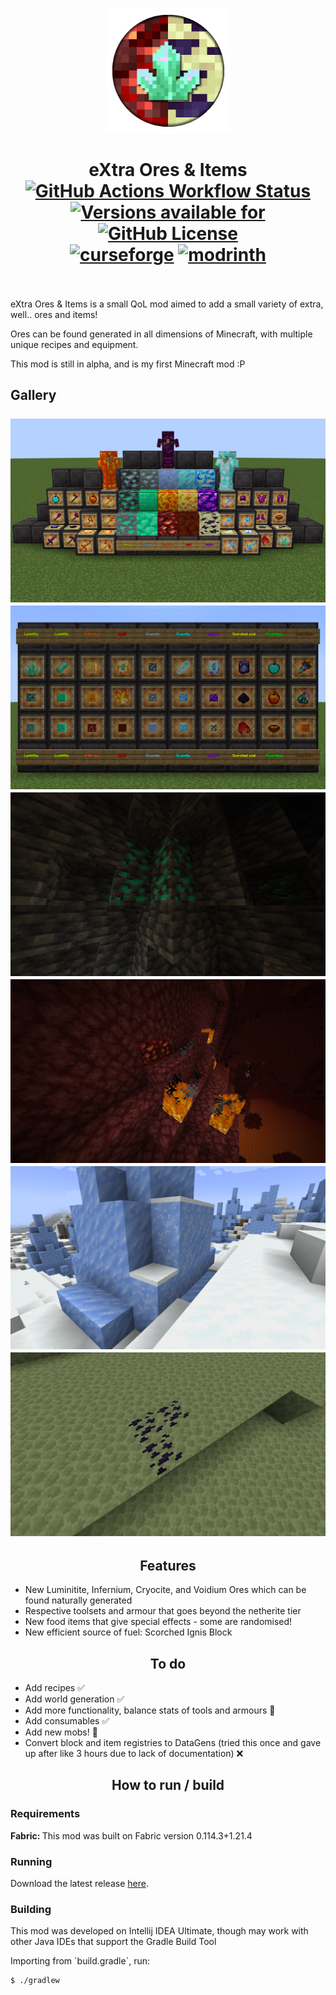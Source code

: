 <p align="center"><img src="./preview/icon.png" alt="Logo" width="200"></p>

<h1 align="center">eXtra Ores & Items <br>
    <a href="https://github.com/junyali/extra-ores/actions/workflows/build.yml"><img alt="GitHub Actions Workflow Status" src="https://img.shields.io/github/actions/workflow/status/junyali/extra-ores/build.yml?branch=1.21.4"></a>
    <a href="https://github.com/junyali/extra-ores/releases/"><img alt="Versions available for" src="https://img.shields.io/badge/Available_for-1.21.4_Fabric-rgb(255%2C0%2C0)"></a>
    <a href="https://github.com/junyali/extra-ores/blob/master/LICENSE"><img alt="GitHub License" src="https://img.shields.io/github/license/junyali/extra-ores"></a>
    <br>
    <a href="https://www.curseforge.com/minecraft/mc-mods/extra-ores-items"><img alt="curseforge" height="28" src="https://cdn.jsdelivr.net/npm/@intergrav/devins-badges@2/assets/compact/available/curseforge_vector.svg"></a>
    <a href="https://modrinth.com/mod/extra-ores-items"><img alt="modrinth" height="28" src="https://cdn.jsdelivr.net/npm/@intergrav/devins-badges@2/assets/compact/available/modrinth_vector.svg"></a>
    <br><br>
</h1>

<p>eXtra Ores & Items is a small QoL mod aimed to add a small variety of extra, well.. ores and items!</p>
<p>Ores can be found generated in all dimensions of Minecraft, with multiple unique recipes and equipment.</p>
<p>This mod is still in alpha, and is my first Minecraft mod :P</p>

<h2>Gallery <br><br>
    <img alt="Main Showcase" src="./preview/demo_main.png">
    <img alt="Items" src="./preview/demo_items.png">
    <img alt="Luminitite Ores" src="./preview/demo_luminitite.png">
    <img alt="Infernium Ores" src="./preview/demo_infernium.png">
    <img alt="Ice Cryocite Ores" src="./preview/demo_cryocite.png">
    <img alt="Voidium Ores" src="./preview/demo_voidium.png">
    <br>
</h2>

<h2 align="center">Features <br></h2>
<ul>
    <li>New Luminitite, Infernium, Cryocite, and Voidium Ores which can be found naturally generated</li>
    <li>Respective toolsets and armour that goes beyond the netherite tier</li>
    <li>New food items that give special effects - some are randomised!</li>
    <li>New efficient source of fuel: Scorched Ignis Block</li>
</ul>

<h2 align="center">To do <br></h2>
<ul>
    <li>Add recipes ✅</li>
    <li>Add world generation ✅</li>
    <li>Add more functionality, balance stats of tools and armours 🔨</li>
    <li>Add consumables ✅</li>
    <li>Add new mobs! 🔨</li>
    <li>Convert block and item registries to DataGens (tried this once and gave up after like 3 hours due to lack of documentation) ❌</li>
</ul>

<h2 align="center">How to run / build <br></h2>
<h3>Requirements</h3>
<p><b>Fabric: </b>This mod was built on Fabric version 0.114.3+1.21.4</p>
<h3>Running</h3>
<p>Download the latest release <a href="https://github.com/junyali/extra-ores/releases">here</a>.</p>
<h3>Building</h3>
<p>This mod was developed on Intellij IDEA Ultimate, though may work with other Java IDEs that support the Gradle Build Tool</p>
<p>Importing from `build.gradle`, run:</p>

```console
$ ./gradlew
```
